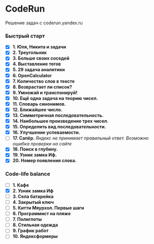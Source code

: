 # CodeRun
Решение задач с coderun.yandex.ru

### Быстрый старт
- [x] **1. Юля, Никита и задачи**
- [x] **2. Треугольник**
- [x] **3. Больше своих соседей**
- [x] **4. Выставление тегов**
- [x] **5. 29 задача аналитики**
- [x] **6. OpenCalculator**
- [x] **7. Количество слов в тексте**
- [x] **8. Возврастает ли список?**
- [x] **9. Умножай и транспонируй!**
- [x] **10. Ещё одна задача на теорию чисел.**
- [x] **11. Словарь синонимов.**
- [x] **12. Ближайшее число.**
- [x] **13. Симметричная последовательность.**
- [x] **14. Наибольшее произведение трех чисел.**
- [x] **15. Определить вид последовательности.**
- [x] **16. Улучшение успеваемости.**
- [ ] **17. Сапёр.** *Яндекс не принимает правильный ответ. Возможно ошибка проверки на сайте*
- [x] **18. Поиск в глубину.**
- [x] **19. Узник замка Иф.**
- [x] **20. Номер появления слова.**

### Code-life balance
- [ ] **1. Кафе**
- [x] **2. Узник замка Иф**
- [ ] **3. Села батарейка**
- [ ] **4. Закрытый ключ**
- [ ] **5. Китти Мяурхол. Первые шаги**
- [ ] **6. Программист на пляже**
- [ ] **7. Полиглоты**
- [ ] **8. Стильная одежда**
- [ ] **9. График работ**
- [ ] **10. Яндексформеры**
